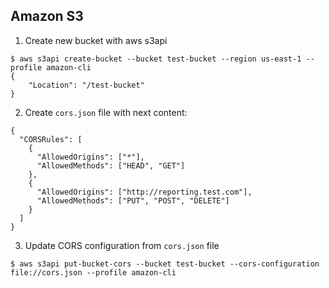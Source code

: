 ## Amazon S3
1. Create new bucket with aws s3api
```
$ aws s3api create-bucket --bucket test-bucket --region us-east-1 --profile amazon-cli
{
    "Location": "/test-bucket"
}
```
2. Create `cors.json` file with next content:
```
{
  "CORSRules": [
    {
      "AllowedOrigins": ["*"],
      "AllowedMethods": ["HEAD", "GET"]
    },
    {
      "AllowedOrigins": ["http://reporting.test.com"],
      "AllowedMethods": ["PUT", "POST", "DELETE"]
    }
  ]
}
```
3. Update CORS configuration from `cors.json` file
```
$ aws s3api put-bucket-cors --bucket test-bucket --cors-configuration file://cors.json --profile amazon-cli
```
